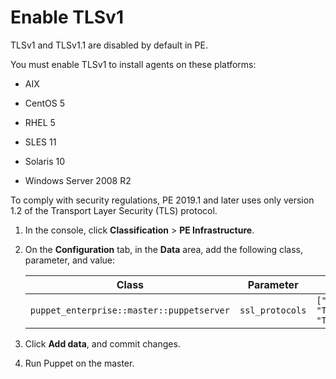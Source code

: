 # Enable TLSv1

TLSv1 and TLSv1.1 are disabled by default in PE.

You must enable TLSv1 to install agents on these platforms:

-   AIX

-   CentOS 5

-   RHEL 5

-   SLES 11

-   Solaris 10

-   Windows Server 2008 R2


To comply with security regulations, PE 2019.1 and later uses only version 1.2 of the Transport Layer Security \(TLS\) protocol.

1.  In the console, click **Classification** \> **PE Infrastructure**.

2.  On the **Configuration** tab, in the **Data** area, add the following class, parameter, and value:

    |Class|Parameter|Value|
    |-----|---------|-----|
    |`puppet_enterprise::master::puppetserver`|`ssl_protocols`|`["TLSv1", "TLSv1.1", "TLSv1.2"]`|

3.  Click **Add data**, and commit changes.

4.  Run Puppet on the master.


